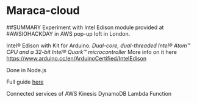 # Maraca-cloud

##SUMMARY
Experiment with Intel Edison module provided at #AWSIOHACKDAY in AWS pop-up loft in London.

Intel® Edison with Kit for Arduino.
_Dual-core, dual-threaded Intel® Atom™ CPU and a 32-bit Intel® Quark™ microcontroller_
More info on it here https://www.arduino.cc/en/ArduinoCertified/IntelEdison

Done in Node.js



Full guide [here](http://connected-maraca-eu-documentationbucket-xpkly09yk8m5.s3-website-eu-west-1.amazonaws.com/edison-intro.html)

Connected services of AWS
Kinesis
DynamoDB
Lambda Function
